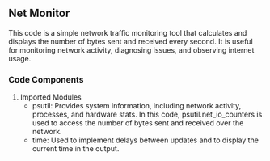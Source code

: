 ## Net Monitor
This code is a simple network traffic monitoring tool that calculates and displays the number of bytes sent and received every second. It is useful for monitoring network activity, diagnosing issues, and observing internet usage.

### Code Components
1. Imported Modules
   - psutil: Provides system information, including network activity, processes, and hardware stats. In this code, psutil.net_io_counters is used to access the number of bytes sent and received over the network.
   - time: Used to implement delays between updates and to display the current time in the output.
